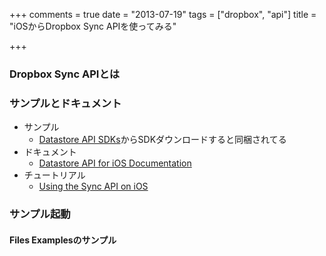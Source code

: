 +++
comments = true
date = "2013-07-19"
tags = ["dropbox", "api"]
title = "iOSからDropbox Sync APIを使ってみる"

+++

### Dropbox Sync APIとは



### サンプルとドキュメント

- サンプル
  * [Datastore API SDKs](https://www.dropbox.com/developers/datastore/sdks/ios)からSDKダウンロードすると同梱されてる
- ドキュメント
  * [Datastore API for iOS Documentation](https://www.dropbox.com/developers/datastore/docs/ios)
- チュートリアル
  * [Using the Sync API on iOS](https://www.dropbox.com/developers/sync/start/ios)

### サンプル起動

#### Files Examplesのサンプル

